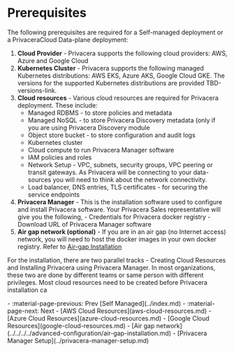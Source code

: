 # Prerequisites
The following prerequisites are required for a Self-managed deployment or a PrivaceraCloud
Data-plane deployment:

1. **Cloud Provider** - Privacera supports the following cloud providers: AWS, Azure and Google Cloud
1. **Kubernetes Cluster** - Privacera supports the following managed Kubernetes distributions: AWS EKS, Azure AKS, 
  Google Cloud GKE. The versions for the supported Kubernetes distributions are provided TBD-versions-link.
1. **Cloud resources** - Various cloud resources are required for Privacera deployment. These include:
    - Managed RDBMS - to store policies and metadata
    - Managed NoSQL - to store Privacera Discovery metadata (only if you are using Privacera Discovery module
    - Object store bucket - to store configuration and audit logs
    - Kubernetes cluster 
    - Cloud compute to run Privacera Manager software
    - IAM policies and roles 
    - Network Setup - VPC, subnets, security groups, VPC peering or transit gateways. As Privacera will be 
      connecting to your data-sources you will need to think about the network connectivity.
    - Load balancer, DNS entries, TLS certificates - for securing the service endpoints
1. **Privacera Manager** - This is the installation software used to configure and install Privacera software. Your Privacera Sales representative will give you the following, 
       - Credentials for Privacera docker registry
       - Download URL of Privacera Manager software
1. **Air gap network (optional)** - If you are in an air gap (no Internet access) network, you will need to host the docker
   images in your own docker registry. Refer to [Air-gap Installation](../../../../advanced-configuration/air-gap-installation.md)

For the installation, there are two parallel tracks - Creating Cloud Resources and Installing Privacera using 
Privacera Manager. In most organizations, these two are done by different teams or same person with
different privileges. Most cloud resources need to be created before Privacera installation ca   

<div class="grid cards" markdown>
-  :material-page-previous: Prev [Self Managed](../index.md)
-  :material-page-next: Next
    -   [AWS Cloud Resources](aws-cloud-resources.md)
    -   [Azure Cloud Resources](azure-cloud-resources.md)
    -   [Google Cloud Resources](google-cloud-resources.md)
    -   [Air gap network](../../../../advanced-configuration/air-gap-installation.md)
    -   [Privacera Manager Setup](../privacera-manager-setup.md)
</div>
